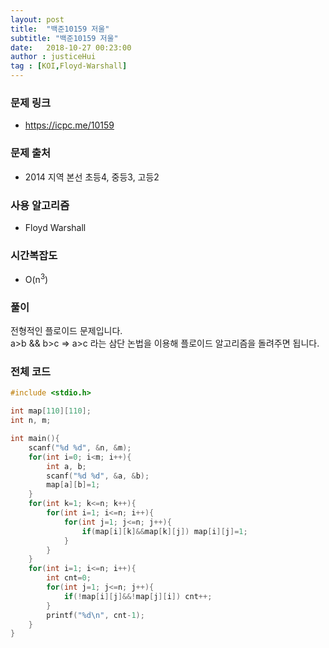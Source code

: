 ```yaml
---
layout: post
title:  "백준10159 저울"
subtitle: "백준10159 저울"
date:   2018-10-27 00:23:00
author : justiceHui
tag : [KOI,Floyd-Warshall]
---
```


### 문제 링크
* https://icpc.me/10159

### 문제 출처
* 2014 지역 본선 초등4, 중등3, 고등2

### 사용 알고리즘
* Floyd Warshall

### 시간복잡도
* O(n<sup>3</sup>)

### 풀이
전형적인 플로이드 문제입니다.<br>
a>b && b>c => a>c 라는 삼단 논법을 이용해 플로이드 알고리즘을 돌려주면 됩니다.

### 전체 코드
```cpp
#include <stdio.h>

int map[110][110];
int n, m;

int main(){
	scanf("%d %d", &n, &m);
	for(int i=0; i<m; i++){
		int a, b;
		scanf("%d %d", &a, &b);
		map[a][b]=1;
	}
	for(int k=1; k<=n; k++){
		for(int i=1; i<=n; i++){
			for(int j=1; j<=n; j++){
				if(map[i][k]&&map[k][j]) map[i][j]=1;
			}
		}
	}
	for(int i=1; i<=n; i++){
		int cnt=0;
		for(int j=1; j<=n; j++){
			if(!map[i][j]&&!map[j][i]) cnt++;
		}
		printf("%d\n", cnt-1);
	}
}
```
